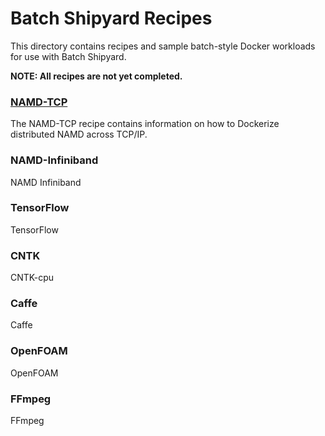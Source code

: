 # Batch Shipyard Recipes
This directory contains recipes and sample batch-style Docker workloads for
use with Batch Shipyard.

**NOTE: All recipes are not yet completed.**

### [NAMD-TCP](./NAMD-TCP)
The NAMD-TCP recipe contains information on how to Dockerize distributed
NAMD across TCP/IP.

### NAMD-Infiniband
NAMD Infiniband

### TensorFlow
TensorFlow

### CNTK
CNTK-cpu

### Caffe
Caffe

### OpenFOAM
OpenFOAM

### FFmpeg
FFmpeg

